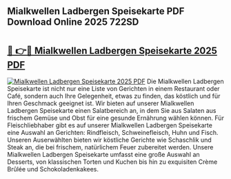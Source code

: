 ## Mialkwellen Ladbergen Speisekarte PDF Download Online 2025 722SD

# <h2><a href="http://gc6zm6v.nevu.top/?p=Mialkwellen+Ladbergen+Speisekarte">🔗 👉🔴 Mialkwellen Ladbergen Speisekarte 2025 PDF</a></h2>

[![Mialkwellen Ladbergen Speisekarte 2025 PDF](https://i.imgur.com/dBaPXMq.png)](http://gc6zm6v.nevu.top/?p=Mialkwellen+Ladbergen+Speisekarte)
Die Mialkwellen Ladbergen Speisekarte ist nicht nur eine Liste von Gerichten in einem Restaurant oder Café, sondern auch Ihre Gelegenheit, etwas zu finden, das köstlich und für Ihren Geschmack geeignet ist. Wir bieten auf unserer Mialkwellen Ladbergen Speisekarte einen Salatbereich an, in dem Sie aus Salaten aus frischem Gemüse und Obst für eine gesunde Ernährung wählen können. Für Fleischliebhaber gibt es auf unserer Mialkwellen Ladbergen Speisekarte eine Auswahl an Gerichten: Rindfleisch, Schweinefleisch, Huhn und Fisch. Unseren Auserwählten bieten wir köstliche Gerichte wie Schaschlik und Steak an, die bei frischem, natürlichem Feuer zubereitet werden. Unsere Mialkwellen Ladbergen Speisekarte umfasst eine große Auswahl an Desserts, von klassischen Torten und Kuchen bis hin zu exquisiten Crème Brûlée und Schokoladenkakees.
